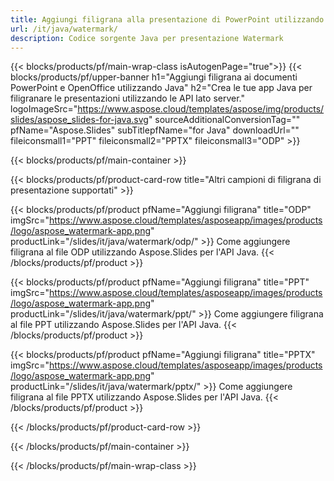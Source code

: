```yaml
---
title: Aggiungi filigrana alla presentazione di PowerPoint utilizzando Java
url: /it/java/watermark/
description: Codice sorgente Java per presentazione Watermark
---
```


{{< blocks/products/pf/main-wrap-class isAutogenPage="true">}}
{{< blocks/products/pf/upper-banner h1="Aggiungi filigrana ai documenti PowerPoint e OpenOffice utilizzando Java" h2="Crea le tue app Java per filigranare le presentazioni utilizzando le API lato server." logoImageSrc="https://www.aspose.cloud/templates/aspose/img/products/slides/aspose_slides-for-java.svg" sourceAdditionalConversionTag="" pfName="Aspose.Slides" subTitlepfName="for Java" downloadUrl="" fileiconsmall1="PPT" fileiconsmall2="PPTX" fileiconsmall3="ODP" >}}

{{< blocks/products/pf/main-container >}}

{{< blocks/products/pf/product-card-row title="Altri campioni di filigrana di presentazione supportati" >}}

{{< blocks/products/pf/product pfName="Aggiungi filigrana" title="ODP" imgSrc="https://www.aspose.cloud/templates/asposeapp/images/products/logo/aspose_watermark-app.png" productLink="/slides/it/java/watermark/odp/" >}}
Come aggiungere filigrana al file ODP utilizzando Aspose.Slides per l'API Java.
{{< /blocks/products/pf/product >}}

{{< blocks/products/pf/product pfName="Aggiungi filigrana" title="PPT" imgSrc="https://www.aspose.cloud/templates/asposeapp/images/products/logo/aspose_watermark-app.png" productLink="/slides/it/java/watermark/ppt/" >}}
Come aggiungere filigrana al file PPT utilizzando Aspose.Slides per l'API Java.
{{< /blocks/products/pf/product >}}

{{< blocks/products/pf/product pfName="Aggiungi filigrana" title="PPTX" imgSrc="https://www.aspose.cloud/templates/asposeapp/images/products/logo/aspose_watermark-app.png" productLink="/slides/it/java/watermark/pptx/" >}}
Come aggiungere filigrana al file PPTX utilizzando Aspose.Slides per l'API Java.
{{< /blocks/products/pf/product >}}



{{< /blocks/products/pf/product-card-row >}}

{{< /blocks/products/pf/main-container >}}
    
{{< /blocks/products/pf/main-wrap-class >}}
